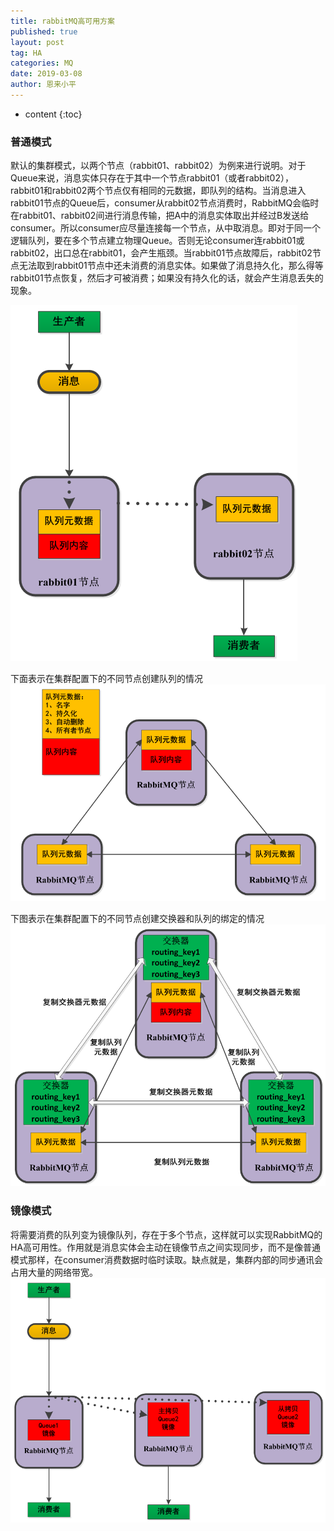 ```yaml
---
title: rabbitMQ高可用方案
published: true
layout: post
tag: HA
categories: MQ
date: 2019-03-08
author: 恩来小平
---
```

* content
{:toc}


### 普通模式
默认的集群模式，以两个节点（rabbit01、rabbit02）为例来进行说明。对于Queue来说，消息实体只存在于其中一个节点rabbit01（或者rabbit02），rabbit01和rabbit02两个节点仅有相同的元数据，即队列的结构。当消息进入rabbit01节点的Queue后，consumer从rabbit02节点消费时，RabbitMQ会临时在rabbit01、rabbit02间进行消息传输，把A中的消息实体取出并经过B发送给consumer。所以consumer应尽量连接每一个节点，从中取消息。即对于同一个逻辑队列，要在多个节点建立物理Queue。否则无论consumer连rabbit01或rabbit02，出口总在rabbit01，会产生瓶颈。当rabbit01节点故障后，rabbit02节点无法取到rabbit01节点中还未消费的消息实体。如果做了消息持久化，那么得等rabbit01节点恢复，然后才可被消费；如果没有持久化的话，就会产生消息丢失的现象。

![9557fddfdbd7ce16f3182a5076c03609.png](/images/posts/mq/9557fddfdbd7ce16f3182a5076c03609.png)

下面表示在集群配置下的不同节点创建队列的情况
![68cb0e446c912be76a65a75974f1abe3.png](/images/posts/mq/68cb0e446c912be76a65a75974f1abe3.png)

下图表示在集群配置下的不同节点创建交换器和队列的绑定的情况
![c14f8c6c6224c891d07da8a6e84b9a92.png](/images/posts/mq/c14f8c6c6224c891d07da8a6e84b9a92.png)

### 镜像模式
将需要消费的队列变为镜像队列，存在于多个节点，这样就可以实现RabbitMQ的HA高可用性。作用就是消息实体会主动在镜像节点之间实现同步，而不是像普通模式那样，在consumer消费数据时临时读取。缺点就是，集群内部的同步通讯会占用大量的网络带宽。
![7a39f35943a728e758dad8487e579768.png](/images/posts/mq/7a39f35943a728e758dad8487e579768.png)

